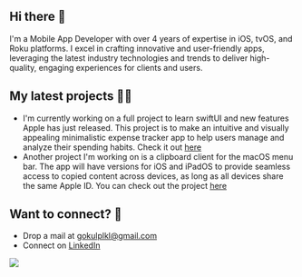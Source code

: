 ## Hi there 👋

I'm a Mobile App Developer with over 4 years of expertise in iOS, tvOS, and Roku platforms. I excel in crafting innovative and user-friendly apps, leveraging the latest industry technologies and trends to deliver high-quality, engaging experiences for clients and users.

## My latest projects 👨‍💻
- I'm currently working on a full project to learn swiftUI and new features Apple has just released. This project is to make an intuitive and visually appealing minimalistic expense tracker app to help users manage and analyze their spending habits.
Check it out [here](https://github.com/gokulpulikkal/ExpensePal)
- Another project I'm working on is a clipboard client for the macOS menu bar. The app will have versions for iOS and iPadOS to provide seamless access to copied content across devices, as long as all devices share the same Apple ID. You can check out the project [here](https://github.com/gokulpulikkal/ClipBoardClientMac)

## Want to connect? 🤝
- Drop a mail at gokulplkl@gmail.com
- Connect on [LinkedIn](https://www.linkedin.com/in/gokulpulikkal/)

![](https://komarev.com/ghpvc/?username=gokulpulikkal&color=green)
